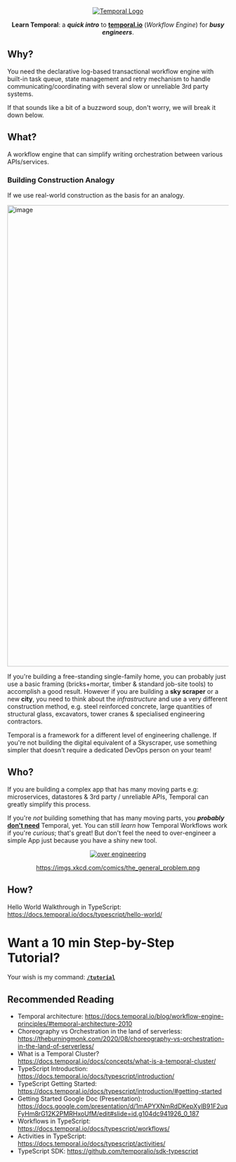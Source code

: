 <div align="center">
  <a href="https://temporal.io/">
    <img src="https://user-images.githubusercontent.com/194400/158250447-78d23304-94aa-4850-a8d6-9c3e3815a304.jpeg" alt="Temporal Logo">
  </a>
  <p>
    <strong>Learn Temporal</strong>: a <em><strong>quick intro</strong></em> to 
    <strong><a href="https://temporal.io">temporal.io</a></strong> (<em>Workflow Engine</em>)
    for <em><strong>busy engineers</strong></em>.
  </p>
</div>

## Why?

<!--
You are building a system used by _millions_ of people
and processing _billions_ of transactions each day.
-->

You need the declarative log-based transactional workflow engine 
with built-in task queue, state management and retry mechanism 
to handle communicating/coordinating with several slow 
or unreliable 3rd party systems.

If that sounds like a bit of a buzzword soup, 
don't worry, we will break it down below.


<!--
You need to build a robust system but don't want to use Elixir/Erlang 
which has all of this either built-in or easily reachable e.g: https://github.com/safwank/ElixirRetry
-->


## What?

A workflow engine that can simplify writing orchestration between various APIs/services.

### Building Construction Analogy

If we use real-world construction as the basis for an analogy.

<img width="1047" alt="image" src="https://user-images.githubusercontent.com/194400/158482229-c4de7310-6f60-40a9-90fd-347392126293.png">

If you're building a free-standing single-family home,
you can probably just use a basic framing 
(bricks+mortar, timber & standard job-site tools)
to accomplish a good result.
However if you are building a **sky scraper** or a new **city**,
you need to think about the _infrastructure_ and use a very different 
construction method,
e.g. steel reinforced concrete, 
large quantities of structural glass,
excavators, tower cranes & specialised engineering contractors.

Temporal is a framework for a different level of engineering challenge.
If you're not building the digital equivalent of a Skyscraper,
use something simpler that doesn't require a dedicated DevOps person on your team!




## Who?

If you are building a complex app that has many moving parts 
e.g: microservices, datastores & 3rd party / unreliable APIs,
Temporal can greatly simplify this process.

If you're _not_ building something 
that has many moving parts,
you **_probably_**
[**don't need**](https://en.wikipedia.org/wiki/You_aren%27t_gonna_need_it) 
Temporal, yet. 
You can still _learn_ how Temporal Workflows work 
if you're _curious_;
that's great!
But don't feel the need to over-engineer
a simple App just because you have a shiny new tool.

<div align="center">
  <a href="https://en.wikipedia.org/wiki/Overengineering">
    <img src="https://user-images.githubusercontent.com/194400/158479521-81cfdde3-8c4c-43fb-829a-2ca0459094eb.png" 
    alt="over engineering">
  </a>
  <p>
    <a href="https://imgs.xkcd.com/comics/the_general_problem.png">
      https://imgs.xkcd.com/comics/the_general_problem.png
    </a>
  </p>
</div>




## How?

Hello World Walkthrough in TypeScript:
https://docs.temporal.io/docs/typescript/hello-world/


# Want a 10 min Step-by-Step Tutorial?

Your wish is my command: 
[**`/tutorial`**](https://github.com/dwyl/learn-temporal/tree/main/tutorial)


## Recommended Reading

+ Temporal architecture:
https://docs.temporal.io/blog/workflow-engine-principles/#temporal-architecture-2010
+ Choreography vs Orchestration in the land of serverless: 
https://theburningmonk.com/2020/08/choreography-vs-orchestration-in-the-land-of-serverless/
+ What is a Temporal Cluster?
https://docs.temporal.io/docs/concepts/what-is-a-temporal-cluster/
+ TypeScript Introduction:
https://docs.temporal.io/docs/typescript/introduction/
+ TypeScript Getting Started: 
https://docs.temporal.io/docs/typescript/introduction/#getting-started
+ Getting Started Google Doc (Presentation):
https://docs.google.com/presentation/d/1mAPYXNmRdDKepXylB91F2uqFyHm8rG12K2PMRHxoUfM/edit#slide=id.g104dc941926_0_187
+ Workflows in TypeScript:
https://docs.temporal.io/docs/typescript/workflows/
+ Activities in TypeScript: 
https://docs.temporal.io/docs/typescript/activities/
+ TypeScript SDK:
https://github.com/temporalio/sdk-typescript
